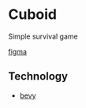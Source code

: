# Cuboid

Simple survival game

[figma](https://www.figma.com/design/105sH6lFVY5SX1O8AenbAx/Cuboid?node-id=0-1&t=xKUN0lpepHKg8oKm-0)

## Technology

 - [bevy](https://bevyengine.org/)
